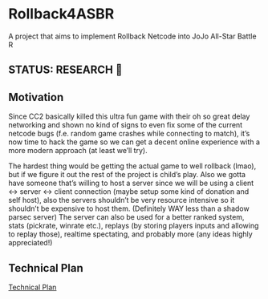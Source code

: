 # Rollback4ASBR

A project that aims to implement Rollback Netcode into JoJo All-Star Battle R

## STATUS: RESEARCH 🔎

## Motivation

Since CC2 basically killed this ultra fun game with their oh so great delay networking and shown no kind of signs to even fix some of the current netcode bugs (f.e. random game crashes while connecting to match), it’s now time to hack the game so we can get a decent online experience with a more modern approach (at least we’ll try).

The hardest thing would be getting the actual game to well rollback (lmao), but if we figure it out the rest of the project is child’s play. Also we gotta have someone that’s willing to host a server since we will be using a client <-> server <-> client connection (maybe setup some kind of donation and self host), also the servers shouldn’t be very resource intensive so it shouldn’t be expensive to host them. (Definitely WAY less than a shadow parsec server)
The server can also be used for a better ranked system, stats (pickrate, winrate etc.), replays (by storing players inputs and allowing to replay those), realtime spectating, and probably more (any ideas highly appreciated!)

## Technical Plan

[Technical Plan](./doc/technical-plan.md)
